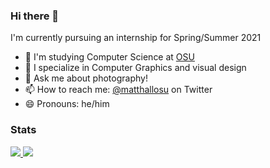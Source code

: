 
### Hi there 👋

I'm currently pursuing an internship for Spring/Summer 2021


- :school: I'm studying Computer Science at [OSU](https://osu.edu)
- :scroll: I specialize in Computer Graphics and visual design
- 💬 Ask me about photography!
- 📫 How to reach me: [@matthallosu](https://twitter.com/matthallosu) on Twitter
- 😄 Pronouns: he/him

<!--- ⚡ Fun fact: ...-->



<div align="left">
  <h3>Stats</h3>
</div>
<div align="left">
  <a href="https://github.com/mh15" target="_blank">
    <img
      src="https://github-readme-stats.vercel.app/api?username=mh15&hide=stars">
  </a>
  <a href="https://github.com/search?o=desc&q=user%3Ayurkth&s=stars&type=Repositories">
    <img
      src="https://github-readme-stats.vercel.app/api/top-langs/?username=mh15&layout=compact">
  </a>
</div>


